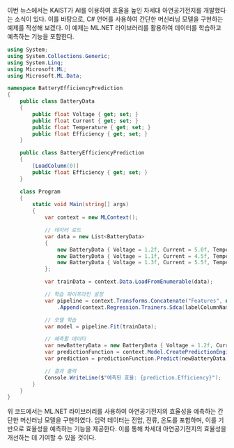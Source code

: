 이번 뉴스에서는 KAIST가 AI를 이용하여 효율을 높인 차세대 아연공기전지를 개발했다는 소식이 있다. 이를 바탕으로, C# 언어를 사용하여 간단한 머신러닝 모델을 구현하는 예제를 작성해 보겠다. 이 예제는 ML.NET 라이브러리를 활용하여 데이터를 학습하고 예측하는 기능을 포함한다.

```csharp
using System;
using System.Collections.Generic;
using System.Linq;
using Microsoft.ML;
using Microsoft.ML.Data;

namespace BatteryEfficiencyPrediction
{
    public class BatteryData
    {
        public float Voltage { get; set; }
        public float Current { get; set; }
        public float Temperature { get; set; }
        public float Efficiency { get; set; }
    }

    public class BatteryEfficiencyPrediction
    {
        [LoadColumn(0)]
        public float Efficiency { get; set; }
    }

    class Program
    {
        static void Main(string[] args)
        {
            var context = new MLContext();

            // 데이터 로드
            var data = new List<BatteryData>
            {
                new BatteryData { Voltage = 1.2f, Current = 5.0f, Temperature = 25.0f, Efficiency = 0.9f },
                new BatteryData { Voltage = 1.1f, Current = 4.5f, Temperature = 30.0f, Efficiency = 0.85f },
                new BatteryData { Voltage = 1.3f, Current = 5.5f, Temperature = 20.0f, Efficiency = 0.95f }
            };

            var trainData = context.Data.LoadFromEnumerable(data);

            // 학습 파이프라인 설정
            var pipeline = context.Transforms.Concatenate("Features", new[] { "Voltage", "Current", "Temperature" })
                .Append(context.Regression.Trainers.Sdca(labelColumnName: "Efficiency", maximumNumberOfIterations: 100));

            // 모델 학습
            var model = pipeline.Fit(trainData);

            // 예측할 데이터
            var newBatteryData = new BatteryData { Voltage = 1.2f, Current = 5.0f, Temperature = 22.0f };
            var predictionFunction = context.Model.CreatePredictionEngine<BatteryData, BatteryEfficiencyPrediction>(model);
            var prediction = predictionFunction.Predict(newBatteryData);

            // 결과 출력
            Console.WriteLine($"예측된 효율: {prediction.Efficiency}");
        }
    }
}
```

위 코드에서는 ML.NET 라이브러리를 사용하여 아연공기전지의 효율성을 예측하는 간단한 머신러닝 모델을 구현하였다. 입력 데이터는 전압, 전류, 온도를 포함하며, 이를 기반으로 효율성을 예측하는 기능을 제공한다. 이를 통해 차세대 아연공기전지의 효율성을 개선하는 데 기여할 수 있을 것이다.